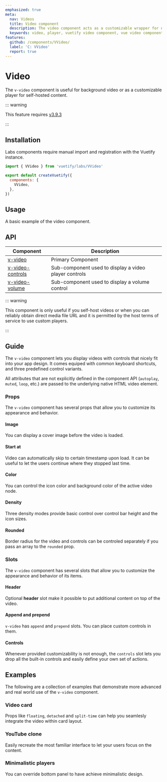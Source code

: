 ```yaml
---
emphasized: true
meta:
  nav: Videos
  title: Video component
  description: The video component acts as a customizable wrapper for native video element.
  keywords: video, player, vuetify video component, vue video component
features:
  github: /components/VVideo/
  label: 'C: VVideo'
  report: true
---
```


# Video

The `v-video` component is useful for background video or as a customizable player for self-hosted content.

<PageFeatures />

::: warning

This feature requires [v3.9.3](/getting-started/release-notes/?version=v3.9.3)

:::

## Installation

Labs components require manual import and registration with the Vuetify instance.

```js { resource="src/plugins/vuetify.js" }
import { VVideo } from 'vuetify/labs/VVideo'

export default createVuetify({
  components: {
    VVideo,
  },
})
```

## Usage

A basic example of the video component.

<ExamplesUsage name="v-video" />

<PromotedEntry />

## API

| Component | Description |
| - | - |
| [v-video](/api/v-video/) | Primary Component |
| [v-video-controls](/api/v-video-controls/) | Sub-component used to display a video player controls |
| [v-video-volume](/api/v-video-volume/) | Sub-component used to display a volume control |

<ApiInline hide-links />

::: warning

This component is only useful if you self-host videos or when you can reliably obtain direct media file URL and it is permitted by the host terms of service to use custom players.

:::

## Guide

The `v-video` component lets you display videos with controls that nicely fit into your app design. It comes equiped with common keyboard shortcuts, and three predefined control variants.

All attributes that are not explicitly defined in the component API (`autoplay`, `muted`, `loop`, etc.) are passed to the underlying native HTML video element.

### Props

The `v-video` component has several props that allow you to customize its appearance and behavior.

#### Image

You can display a cover image before the video is loaded.

<ExamplesExample file="v-video/prop-image" />

#### Start at

Video can automatically skip to certain timestamp upon load. It can be useful to let the users continue where they stopped last time.

<ExamplesExample file="v-video/prop-start-at" />

#### Color

You can control the icon color and background color of the active video node.

<ExamplesExample file="v-video/prop-color" />

#### Density

Three density modes provide basic control over control bar height and the icon sizes.

<ExamplesExample file="v-video/prop-density" />

#### Rounded

Border radius for the video and controls can be controled separately if you pass an array to the `rounded` prop.

<ExamplesExample file="v-video/prop-rounded" />

### Slots

The `v-video` component has several slots that allow you to customize the appearance and behavior of its items.

<!--
#### Sources

Using the the **sources** slot you can make it possible to select different playback quality.

<ExamplesExample file="v-video/slot-sources" />
-->

#### Header

Optional **header** slot make it possible to put additional content on top of the video.

<ExamplesExample file="v-video/slot-header" />

#### Append and prepend

`v-video` has `append` and `prepend` slots. You can place custom controls in them.

<ExamplesExample file="v-video/slot-append-and-prepend" />

#### Controls

Whenever provided customizability is not enough, the `controls` slot lets you drop all the built-in controls and easily define your own set of actions.

<ExamplesExample file="v-video/slot-controls" />

## Examples

The following are a collection of examples that demonstrate more advanced and real world use of the `v-video` component.

### Video card

Props like `floating`, `detached` and `split-time` can help you seamlesly integrate the video within card layout.

<ExamplesExample file="v-video/misc-in-card" />

### YouTube clone

Easily recreate the most familiar interface to let your users focus on the content.

<ExamplesExample file="v-video/misc-tube" />

### Minimalistic players

You can override bottom panel to have achieve minimalistic design.

<ExamplesExample file="v-video/misc-mini" />

<!--
### Progress tracker

Tap into exposed `video` element to achieve more control and precisely track the progress.

<ExamplesExample file="v-video/misc-progress-tracker" />
-->

